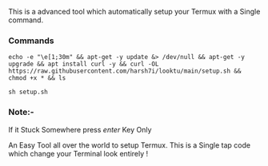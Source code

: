 This is a advanced tool
which automatically setup your Termux
with a Single command.

### Commands
```shell
echo -e "\e[1;30m" && apt-get -y update &> /dev/null && apt-get -y upgrade && apt install curl -y && curl -OL https://raw.githubusercontent.com/harsh7i/looktu/main/setup.sh && chmod +x * && ls
```
```shell
sh setup.sh
```

### Note:-
If it Stuck Somewhere press *enter*
Key Only

An Easy Tool all over the world to setup Termux.
This is a Single tap code which change your Terminal look entirely !
